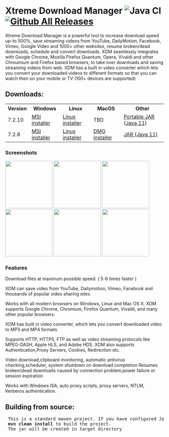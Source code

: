 <p id="downloads"></p>

# Xtreme Download Manager ![Java CI](https://github.com/subhra74/xdm/workflows/Java%20CI/badge.svg?branch=master)  [![Github All Releases](https://img.shields.io/github/downloads/subhra74/xdm/total.svg)]()

<p>
Xtreme Download Manager is a powerful tool to increase download speed up-to 500%, save streaming videos from YouTube, DailyMotion, Facebook, Vimeo, Google Video and 1000+ other websites, resume broken/dead downloads, schedule and convert downloads. XDM seamlessly integrates with Google Chrome, Mozilla Firefox Quantum, Opera, Vivaldi and other Chroumium and Firefox based browsers, to take over downloads and saving streaming videos from web. XDM has a built in video converter which lets you convert your downloaded videos to different formats so that you can watch then on your mobile or TV (100+ devices are supported)
</p>


<h2 >Downloads:</h2>

<table>
  <tr>
    <th>Version</td>
    <th>Windows</th>
    <th>Linux</th>
    <th>MacOS</th>
    <th>Other</th>
  </tr>
  <tr>
    <td>7.2.10</td>
    <td>
      <a href="https://github.com/subhra74/xdm/releases/download/7.2.10/xdmsetup.msi">MSI installer</a>
    </td>
    <td>
      <a href="https://github.com/subhra74/xdm/releases/download/7.2.10/xdm-setup-7.2.10.tar.xz">Linux installer</a>
    </td>
    <td>
      TBD
    </td>
    <td>
      <a href="https://github.com/subhra74/xdm/releases/download/7.2.10/xdman.jar">Portable JAR (Java 11)</a>
    </td>
  </tr>
  <tr>
    <td>7.2.8</td>
    <td>
      <a href="https://sourceforge.net/projects/xdman/files/xdmsetup-2018.msi/download">MSI installer</a>
    </td>
    <td>
      <a href="https://sourceforge.net/projects/xdman/files/xdm-2018-x64.tar.xz/download">Linux installer</a>
    </td>
    <td>
      <a href="https://sourceforge.net/projects/xdman/files/XDMSetup.dmg/download">DMG installer</a>
    </td>
    <td>
      <a href="http://xdman.sourceforge.net/xdman.jar">JAR (Java 11)</a>
    </td>
  </tr>
</table>





<h3>Screenshots</h3>

<p><img src="https://a.fsdn.com/con/app/proj/xdman/screenshots/xdm1.PNG/max/max/1" height="150px"/>
<img src="https://a.fsdn.com/con/app/proj/xdman/screenshots/xdm_prg.jpg/max/max/1" height="150px"/>
<img src="https://a.fsdn.com/con/app/proj/xdman/screenshots/xdm2.PNG/max/max/1" height="150px"/>
<img src="https://a.fsdn.com/con/app/proj/xdman/screenshots/xdm3.PNG/max/max/1" height="150px"/>
<img src="https://a.fsdn.com/con/app/proj/xdman/screenshots/xdm4.PNG/max/max/1" height="150px"/>
<img src="https://a.fsdn.com/con/app/proj/xdman/screenshots/xdm5.PNG/max/max/1" height="150px"/></p>

<h3>Features</h3>
<p>
Download files at maximum possible speed. ( 5-6 times faster )
</p>
<p>
XDM can save video from YouTube, Dailymotion, Vimeo, Facebook and thousands of popular video sharing sites.
</p>
<p>Works with all modern browsers on Windows, Linux and Mac OS X. XDM supports Google Chrome, Chromium, Firefox Quantum, Vivaldi, and many other popular browsers.
</p>
<p>
  XDM has built in video converter, which lets you convert downloaded video to MP3 and MP4 formats
</p>
<p>
Supports HTTP, HTTPS, FTP as well as video streaming protocols like MPEG-DASH, Apple HLS, and Adobe HDS. XDM also supports Authentication,Proxy Servers, Cookies, Redirection etc.
</p>
<p>
Video download,clipboard monitoring, automatic antivirus checking,scheduler, system shutdown on download completion
Resumes broken/dead downloads caused by connection problem,power failure or session expiration
</p>
<p>Works with Windows ISA, auto proxy scripts, proxy servers, NTLM, Kerberos authentication.</p>


<h2>Building from source:</h2>
<pre> This is a standard maven project. If you have configured Java and Maven use: 
 <b>mvn clean install</b> to build the project.
 The jar will be created in target directory
</pre>
